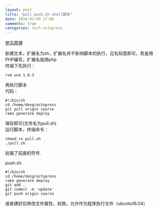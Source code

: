 ```yaml
---
layout: post
title: "pull push.sh shell脚本"
date: 2016-01-09 17:08
comments: true
categories: tech-octopress
---
```

[参见原博](https://github.com/qinjx/30min_guides/blob/master/shell.md)  

新建文本，扩展名为sh，扩展名并不影响脚本的执行，见名知意即可，若是用PHP编写，扩展名就用php  
终端下先执行：  

    rvm use 1.9.3

再执行脚本  
代码：  

    #!/bin/sh
    cd /home/dong/octopress
    git pull origin source
    rake generate deploy
    
保存即可(文件名为pull.sh)  
运行脚本，终端命令：  

    chmod +x pull.sh
    ./pull.sh
    
别漏了前面的符号.  

push.sh  

    #!/bin/sh
    cd /home/dong/octopress
    rake generate deploy
    git add .
    git commit -m 'update'
    git push origin source


或者建好后修改文件属性，权限，允许作为程序执行文件（ubuntu16.04）
